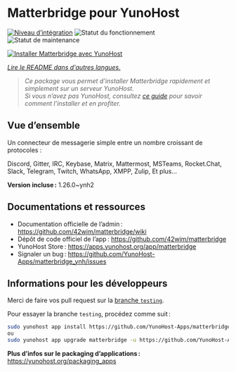 <!--
Nota bene : ce README est automatiquement généré par <https://github.com/YunoHost/apps/tree/master/tools/readme_generator>
Il NE doit PAS être modifié à la main.
-->

# Matterbridge pour YunoHost

[![Niveau d’intégration](https://dash.yunohost.org/integration/matterbridge.svg)](https://ci-apps.yunohost.org/ci/apps/matterbridge/) ![Statut du fonctionnement](https://ci-apps.yunohost.org/ci/badges/matterbridge.status.svg) ![Statut de maintenance](https://ci-apps.yunohost.org/ci/badges/matterbridge.maintain.svg)

[![Installer Matterbridge avec YunoHost](https://install-app.yunohost.org/install-with-yunohost.svg)](https://install-app.yunohost.org/?app=matterbridge)

*[Lire le README dans d'autres langues.](./ALL_README.md)*

> *Ce package vous permet d’installer Matterbridge rapidement et simplement sur un serveur YunoHost.*  
> *Si vous n’avez pas YunoHost, consultez [ce guide](https://yunohost.org/install) pour savoir comment l’installer et en profiter.*

## Vue d’ensemble

Un connecteur de messagerie simple entre un nombre croissant de protocoles :

Discord, Gitter, IRC, Keybase, Matrix, Mattermost, MSTeams, Rocket.Chat, Slack, Telegram, Twitch, WhatsApp, XMPP, Zulip, Et plus... 


**Version incluse :** 1.26.0~ynh2
## Documentations et ressources

- Documentation officielle de l’admin : <https://github.com/42wim/matterbridge/wiki>
- Dépôt de code officiel de l’app : <https://github.com/42wim/matterbridge>
- YunoHost Store : <https://apps.yunohost.org/app/matterbridge>
- Signaler un bug : <https://github.com/YunoHost-Apps/matterbridge_ynh/issues>

## Informations pour les développeurs

Merci de faire vos pull request sur la [branche `testing`](https://github.com/YunoHost-Apps/matterbridge_ynh/tree/testing).

Pour essayer la branche `testing`, procédez comme suit :

```bash
sudo yunohost app install https://github.com/YunoHost-Apps/matterbridge_ynh/tree/testing --debug
ou
sudo yunohost app upgrade matterbridge -u https://github.com/YunoHost-Apps/matterbridge_ynh/tree/testing --debug
```

**Plus d’infos sur le packaging d’applications :** <https://yunohost.org/packaging_apps>
